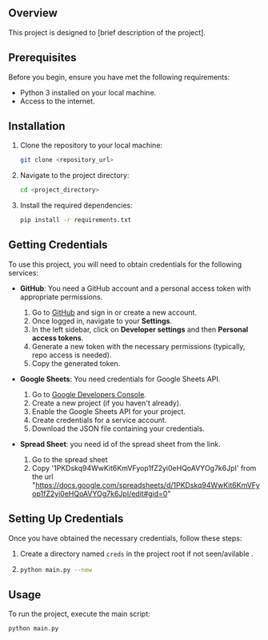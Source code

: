 ## Overview

This project is designed to [brief description of the project].

## Prerequisites

Before you begin, ensure you have met the following requirements:

- Python 3 installed on your local machine.
- Access to the internet.

## Installation

1. Clone the repository to your local machine:

    ```bash
    git clone <repository_url>
    ```

2. Navigate to the project directory:

    ```bash
    cd <project_directory>
    ```

3. Install the required dependencies:

    ```bash
    pip install -r requirements.txt
    ```

## Getting Credentials

To use this project, you will need to obtain credentials for the following services:

- **GitHub**: You need a GitHub account and a personal access token with appropriate permissions.

    1. Go to [GitHub](https://github.com/) and sign in or create a new account.
    2. Once logged in, navigate to your **Settings**.
    3. In the left sidebar, click on **Developer settings** and then **Personal access tokens**.
    4. Generate a new token with the necessary permissions (typically, repo access is needed).
    5. Copy the generated token.

- **Google Sheets**: You need credentials for Google Sheets API.

    1. Go to [Google Developers Console](https://console.developers.google.com/).
    2. Create a new project (if you haven't already).
    3. Enable the Google Sheets API for your project.
    4. Create credentials for a service account.
    5. Download the JSON file containing your credentials.
 
- **Spread Sheet**: you need id of the spread sheet from the link.
    
    1. Go to the spread sheet
    2. Copy '1PKDskq94WwKit6KmVFyop1fZ2yi0eHQoAVYOg7k6JpI' from the url "https://docs.google.com/spreadsheets/d/1PKDskq94WwKit6KmVFyop1fZ2yi0eHQoAVYOg7k6JpI/edit#gid=0"

## Setting Up Credentials

Once you have obtained the necessary credentials, follow these steps:

1. Create a directory named `creds` in the project root if not seen/avilable .
2. ```bash
   python main.py --new

## Usage

To run the project, execute the main script:

```bash
python main.py
